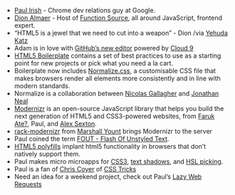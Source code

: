 * [Paul Irish](http://paulirish.com/) - Chrome dev relations guy at Google.
* [Dion Almaer](https://twitter.com/#!/dalmaer) - Host of [Function Source](http://functionsource.com/), all around JavaScript, frontend expert.
* “HTML5 is a jewel that we need to cut into a weapon” - Dion /via [Yehuda Katz](http://twitter.com/wycats)
* Adam is in love with [GitHub’s new editor](https://github.com/blog/905-edit-like-an-ace) powered by [Cloud 9](http://ace.ajax.org/)
* [HTML5 Boilerplate](http://html5boilerplate.com/) contains a set of best practices to use as a starting point for new projects or pick what you need a la cart.
* Boilerplate now includes [Normalize.css](http://necolas.github.com/normalize.css/), a customisable CSS file that makes browsers render all elements more consistently and in line with modern standards.
* Normalize is a collaboration between [Nicolas Gallagher](http://nicolasgallagher.com/) and [Jonathan Neal](http://music.thewikies.com/jonneal/yayquery/)
* [Modernizr](http://www.modernizr.com/) is an open-source JavaScript library that helps you build the next generation of HTML5 and CSS3-powered websites, from [Faruk Ate?](http://twitter.com/KuraFire), Paul, and [Alex Sexton](http://twitter.com/SlexAxton).
* [rack-modernizr](https://github.com/marshally/rack-modernizr) from [Marshall Yount](https://twitter.com/#!/marshallyount) brings Modernizr to the server
* Paul coined the term [FOUT - Flash Of Unstyled Text](http://paulirish.com/2009/fighting-the-font-face-fout/).
* [HTML5 polyfills](https://github.com/Modernizr/Modernizr/wiki/HTML5-Cross-Browser-Polyfills) implant html5 functionality in browsers that don’t natively support them.
* Paul makes micro microapps for [CSS3](http://css3please.com/), [text shadows](http://mothereffingtextshadow.com/), and [HSL picking](http://mothereffinghsl.com/).
* Paul is a fan of [Chris Coyer](https://twitter.com/#!/chriscoyier) of [CSS Tricks](http://css-tricks.com/)
* Need an idea for a weekend project, check out Paul’s [Lazy Web Requests](https://github.com/paulirish/lazyweb-requests/issues)